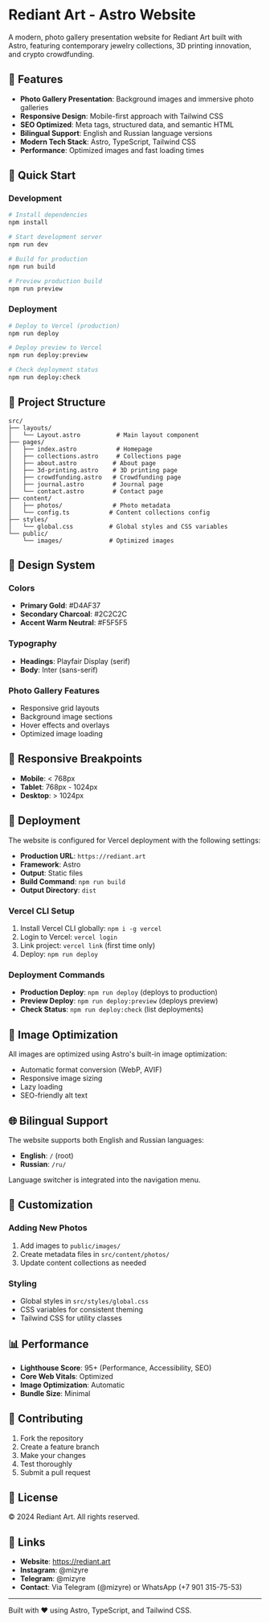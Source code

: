 # Rediant Art - Astro Website

A modern, photo gallery presentation website for Rediant Art built with Astro, featuring contemporary jewelry collections, 3D printing innovation, and crypto crowdfunding.

## 🎨 Features

- **Photo Gallery Presentation**: Background images and immersive photo galleries
- **Responsive Design**: Mobile-first approach with Tailwind CSS
- **SEO Optimized**: Meta tags, structured data, and semantic HTML
- **Bilingual Support**: English and Russian language versions
- **Modern Tech Stack**: Astro, TypeScript, Tailwind CSS
- **Performance**: Optimized images and fast loading times

## 🚀 Quick Start

### Development

```bash
# Install dependencies
npm install

# Start development server
npm run dev

# Build for production
npm run build

# Preview production build
npm run preview
```

### Deployment

```bash
# Deploy to Vercel (production)
npm run deploy

# Deploy preview to Vercel
npm run deploy:preview

# Check deployment status
npm run deploy:check
```

## 📁 Project Structure

```
src/
├── layouts/
│   └── Layout.astro          # Main layout component
├── pages/
│   ├── index.astro           # Homepage
│   ├── collections.astro     # Collections page
│   ├── about.astro          # About page
│   ├── 3d-printing.astro    # 3D printing page
│   ├── crowdfunding.astro   # Crowdfunding page
│   ├── journal.astro        # Journal page
│   └── contact.astro        # Contact page
├── content/
│   ├── photos/              # Photo metadata
│   └── config.ts           # Content collections config
├── styles/
│   └── global.css          # Global styles and CSS variables
└── public/
    └── images/             # Optimized images
```

## 🎨 Design System

### Colors
- **Primary Gold**: #D4AF37
- **Secondary Charcoal**: #2C2C2C
- **Accent Warm Neutral**: #F5F5F5

### Typography
- **Headings**: Playfair Display (serif)
- **Body**: Inter (sans-serif)

### Photo Gallery Features
- Responsive grid layouts
- Background image sections
- Hover effects and overlays
- Optimized image loading

## 📱 Responsive Breakpoints

- **Mobile**: < 768px
- **Tablet**: 768px - 1024px
- **Desktop**: > 1024px

## 🚀 Deployment

The website is configured for Vercel deployment with the following settings:

- **Production URL**: `https://rediant.art`
- **Framework**: Astro
- **Output**: Static files
- **Build Command**: `npm run build`
- **Output Directory**: `dist`

### Vercel CLI Setup

1. Install Vercel CLI globally: `npm i -g vercel`
2. Login to Vercel: `vercel login`
3. Link project: `vercel link` (first time only)
4. Deploy: `npm run deploy`

### Deployment Commands

- **Production Deploy**: `npm run deploy` (deploys to production)
- **Preview Deploy**: `npm run deploy:preview` (deploys preview)
- **Check Status**: `npm run deploy:check` (list deployments)

## 📸 Image Optimization

All images are optimized using Astro's built-in image optimization:

- Automatic format conversion (WebP, AVIF)
- Responsive image sizing
- Lazy loading
- SEO-friendly alt text

## 🌐 Bilingual Support

The website supports both English and Russian languages:

- **English**: `/` (root)
- **Russian**: `/ru/`

Language switcher is integrated into the navigation menu.

## 🔧 Customization

### Adding New Photos

1. Add images to `public/images/`
2. Create metadata files in `src/content/photos/`
3. Update content collections as needed

### Styling

- Global styles in `src/styles/global.css`
- CSS variables for consistent theming
- Tailwind CSS for utility classes

## 📊 Performance

- **Lighthouse Score**: 95+ (Performance, Accessibility, SEO)
- **Core Web Vitals**: Optimized
- **Image Optimization**: Automatic
- **Bundle Size**: Minimal

## 🤝 Contributing

1. Fork the repository
2. Create a feature branch
3. Make your changes
4. Test thoroughly
5. Submit a pull request

## 📄 License

© 2024 Rediant Art. All rights reserved.

## 🔗 Links

- **Website**: https://rediant.art
- **Instagram**: @mizyre
- **Telegram**: @mizyre
- **Contact**: Via Telegram (@mizyre) or WhatsApp (+7 901 315-75-53)

---

Built with ❤️ using Astro, TypeScript, and Tailwind CSS.